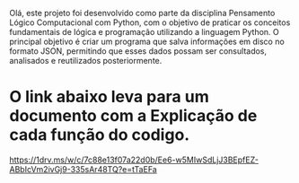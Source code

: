 Olá, este projeto foi desenvolvido como parte da disciplina Pensamento Lógico Computacional com Python, com o objetivo de praticar os conceitos fundamentais de lógica e programação utilizando a linguagem Python. O principal objetivo é criar um programa que salva informações em disco no formato JSON, permitindo que esses dados possam ser consultados, analisados e reutilizados posteriormente.

# O link abaixo leva para um documento com a Explicação de cada função do codigo.

https://1drv.ms/w/c/7c88e13f07a22d0b/Ee6-w5MIwSdLjJ3BEpfEZ-ABbIcVm2ivGj9-335sAr48TQ?e=tTaEFa

